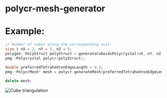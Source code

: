 # polycr-mesh-generator
# Example:
```c++
// Number of cubes along the corresponding axis.
size_t nX = 2, nY = 5, nZ = 9;
polygen::PolyStruct polyStruct = generateCuboidsPolycrystal(nX, nY, nZ);
pmg::Polycrystal polycr(polyStruct);

double preferredTetrahedronEdgeLength = 0.2;
pmg::PolycrMesh* mesh = polycr.generateMesh(preferredTetrahedronEdgeLength);
...
delete mesh;
```
![Cube triangulation](https://github.com/Tokarevart/polycr-mesh-generator/blob/master/images/shell_triang_3d_7.png)
